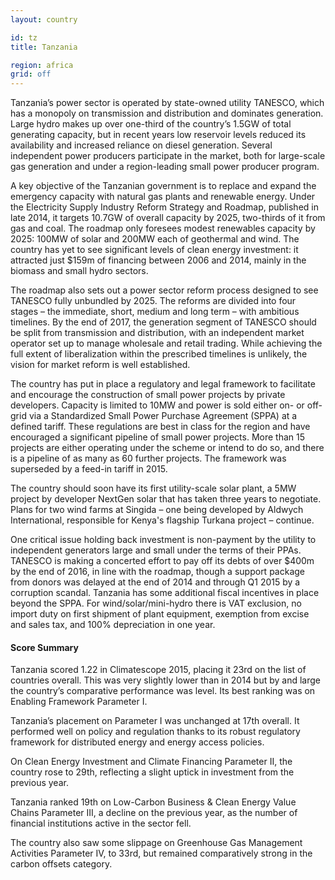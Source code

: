 ```yaml
---
layout: country

id: tz
title: Tanzania

region: africa
grid: off
---
```

Tanzania’s power sector is operated by state-owned utility TANESCO, which has a monopoly on transmission and distribution and dominates generation. Large hydro makes up over one-third of the country’s 1.5GW of total generating capacity, but in recent years low reservoir levels reduced its availability and increased reliance on diesel generation. Several independent power producers participate in the market, both for large-scale gas generation and under a region-leading small power producer program.

A key objective of the Tanzanian government is to replace and expand the emergency capacity with natural gas plants and renewable energy. Under the Electricity Supply Industry Reform Strategy and Roadmap, published in late 2014, it targets 10.7GW of overall capacity by 2025, two-thirds of it from gas and coal. The roadmap only foresees modest renewables capacity by 2025: 100MW of solar and 200MW each of geothermal and wind. The country has yet to see significant levels of clean energy investment: it attracted just $159m of financing between 2006 and 2014, mainly in the biomass and small hydro sectors.

The roadmap also sets out a power sector reform process designed to see TANESCO fully unbundled by 2025. The reforms are divided into four stages – the immediate, short, medium and long term – with ambitious timelines. By the end of 2017, the generation segment of TANESCO should be split from transmission and distribution, with an independent market operator set up to manage wholesale and retail trading. While achieving the full extent of liberalization within the prescribed timelines is unlikely, the vision for market reform is well established.

The country has put in place a regulatory and legal framework to facilitate and encourage the construction of small power projects by private developers. Capacity is limited to 10MW and power is sold either on- or off-grid via a Standardized Small Power Purchase Agreement (SPPA) at a defined tariff. These regulations are best in class for the region and have encouraged a significant pipeline of small power projects. More than 15 projects are either operating under the scheme or intend to do so, and there is a pipeline of as many as 60 further projects. The framework was superseded by a feed-in tariff in 2015.

The country should soon have its first utility-scale solar plant, a 5MW project by developer NextGen solar that has taken three years to negotiate. Plans for two wind farms at Singida – one being developed by Aldwych International, responsible for Kenya's flagship Turkana project – continue.

One critical issue holding back investment is non-payment by the utility to independent generators large and small under the terms of their PPAs. TANESCO is making a concerted effort to pay off its debts of over $400m by the end of 2016, in line with the roadmap, though a support package from donors was delayed at the end of 2014 and through Q1 2015 by a corruption scandal.
Tanzania has some additional fiscal incentives in place beyond the SPPA. For wind/solar/mini-hydro there is VAT exclusion, no import duty on first shipment of plant equipment, exemption from excise and sales tax, and 100% depreciation in one year.

#### Score Summary

Tanzania scored 1.22 in Climatescope 2015, placing it 23rd on the list of countries overall. This was very slightly lower than in 2014 but by and large the country’s comparative performance was level. Its best ranking was on Enabling Framework Parameter I.

Tanzania’s placement on Parameter I was unchanged at 17th overall. It performed well on policy and regulation thanks to its robust regulatory framework for distributed energy and energy access policies. 

On Clean Energy Investment and Climate Financing Parameter II, the country rose to 29th, reflecting a slight uptick in investment from the previous year.

Tanzania ranked 19th on Low-Carbon Business & Clean Energy Value Chains Parameter III, a decline on the previous year, as the number of financial institutions active in the sector fell.

The country also saw some slippage on Greenhouse Gas Management Activities Parameter IV, to 33rd, but remained comparatively strong in the carbon offsets category. 
